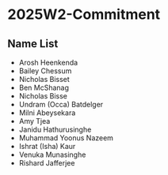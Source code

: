 # 2025W2-Commitment
## Name List
- Arosh Heenkenda
- Bailey Chessum
- Nicholas Bisset
- Ben McShanag
- Nicholas Bisse
- Undram (Occa) Batdelger
- Milni Abeysekara 
- Amy Tjea
- Janidu Hathurusinghe
- Muhammad Yoonus Nazeem
- Ishrat (Isha) Kaur 
- Venuka Munasinghe
- Rishard Jafferjee